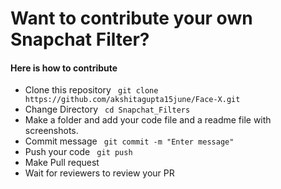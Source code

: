 # Want to contribute your own Snapchat Filter?
#### Here is how to contribute
- Clone this repository
` git clone https://github.com/akshitagupta15june/Face-X.git`
- Change Directory
` cd Snapchat_Filters`
- Make a folder and add your code file and a readme file with screenshots.
- Commit message
` git commit -m "Enter message"`
- Push your code
` git push`
- Make Pull request
- Wait for reviewers to review your PR
